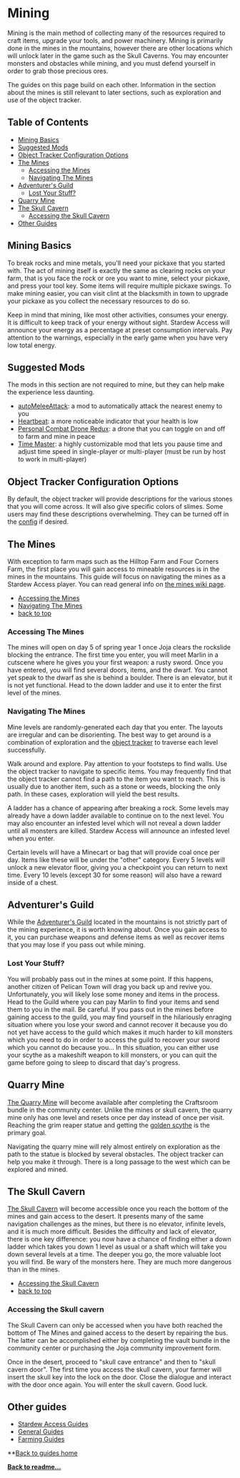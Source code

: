 # Mining

Mining is the main method of collecting many of the resources required to craft items, upgrade your tools, and power machinery. Mining is primarily done in the mines in the mountains, however there are other locations which will unlock later in the game such as the Skull Caverns. You may encounter monsters and obstacles while mining, and you must defend yourself in order to grab those precious ores.

The guides on this page build on each other. Information in the section about the mines is still relevant to later sections, such as exploration and use of the object tracker.

## Table of Contents
- [Mining Basics](#mining-basics)
- [Suggested Mods](#suggested-mods)
- [Object Tracker Configuration Options](#object-tracker-configuration-options)
- [The Mines](#the-mines)
    - [Accessing the Mines](#accessing-the-mines)
    - [Navigating The Mines](#navigating-the-mines)
- [Adventurer's Guild](#adventurers-guild)
    - [Lost Your Stuff?](#lost-your-stuff)
- [Quarry Mine](#quarry-mine)
- [The Skull Cavern](#the-skull-cavern)
    - [Accessing the Skull Cavern](#accessing-the-skull--cavern)
- [Other Guides](#other-guides)

## Mining Basics

To break rocks and mine metals, you'll need your pickaxe that you started with. The act of mining itself is exactly the same as clearing rocks on your farm, that is you face the rock or ore you want to mine, select your pickaxe, and press your tool key. Some items will require multiple pickaxe swings. To make mining easier, you can visit clint at the blacksmith in town to upgrade your pickaxe as you collect the necessary resources to do so.

Keep in mind that mining, like most other activities, consumes your energy. It is difficult to keep track of your energy without sight. Stardew Access will announce your energy as a percentage at preset consumption intervals. Pay attention to the warnings, especially in the early game when you have very low total energy.

## Suggested Mods

The mods in this section are not required to mine, but they can help make the experience less daunting.

- [autoMeleeAttack](https://www.nexusmods.com/stardewvalley/mods/20704): a mod to automatically attack the nearest enemy to you
- [Heartbeat](https://www.nexusmods.com/stardewvalley/mods/5941): a more noticeable indicator that your health is low
- [Personal Combat Drone Redux](https://www.nexusmods.com/stardewvalley/mods/18224): a drone that you can toggle on and off to farm and mine in peace
- [Time Master](https://www.nexusmods.com/stardewvalley/mods/20847): a highly customizable mod that lets you pause time and adjust time speed in single-player or multi-player (must be run by host to work in multi-player)

## Object Tracker Configuration Options

By default, the object tracker will provide descriptions for the various stones that you will come across. It will also give specific colors of slimes. Some users may find these descriptions overwhelming. They can be turned off in the [config](../config.md) if desired.

## The Mines

With exception to farm maps such as the Hilltop Farm and Four Corners Farm, the first place you will gain access to mineable resources is in the mines in the mountains. This guide will focus on navigating the mines as a Stardew Access player. You can read general info on [the mines wiki page](https://stardewvalleywiki.com/The_Mines).

- [Accessing the Mines](#accessing-the-mines)
- [Navigating The Mines](#navigating-the-mines)
- [back to top](#mining)

### Accessing The Mines

The mines will open on day 5 of spring year 1 once Joja clears the rockslide blocking the entrance. The first time you enter, you will meet Marlin in a cutscene where he gives you your first weapon: a rusty sword. Once you have entered, you will find several doors, items, and the dwarf. You cannot yet speak to the dwarf as she is behind a boulder. There is an elevator, but it is not yet functional. Head to the down ladder and use it to enter the first level of the mines.

### Navigating The Mines

Mine levels are randomly-generated each day that you enter. The layouts are irregular and can be disorienting. The best way to get around is a combination of exploration and the [object tracker](stardew-access-guides.md#object-tracker) to traverse each level successfully.

Walk around and explore. Pay attention to your footsteps to find walls. Use the object tracker to navigate to specific items. You may frequently find that the object tracker cannot find a path to the item you want to reach. This is usually due to another item, such as a stone or weeds, blocking the only path. In these cases, exploration will yield the best results.

A ladder has a chance of appearing after breaking a rock. Some levels may already have a down ladder available to continue on to the next level. You may also encounter an infested level which will not reveal a down ladder until all monsters are killed. Stardew Access will announce an infested level when you enter.

Certain levels will have a Minecart or bag that will provide coal once per day. Items like these will be under the "other" category. Every 5 levels will unlock a new elevator floor, giving you a checkpoint you can return to next time. Every 10 levels (except 30 for some reason) will also have a reward inside of a chest.


## Adventurer's Guild

While the [Adventurer's Guild](https://stardewvalleywiki.com/Adventurer%27s_Guild) located in the mountains is not strictly part of the mining experience, it is worth knowing about. Once you gain access to it, you can purchase weapons and defense items as well as recover items that you may lose if you pass out while mining.

### Lost Your Stuff?

You will probably pass out in the mines at some point. If this happens, another citizen of Pelican Town will drag you back up and revive you. Unfortunately, you will likely lose some money and items in the process. Head to the Guild where you can pay Marlin to find your items and send them to you in the mail.
Be careful. If you pass out in the mines before gaining access to the guild, you may find yourself in the hilariously enraging situation where you lose your sword and cannot recover it because you do not yet have access to the guild which makes it much harder to kill monsters which you need to do in order to access the guild to recover your sword which you cannot do because you... In this situation, you can either use your scythe as a makeshift weapon to kill monsters, or you can quit the game before going to sleep to discard that day's progress.

## Quarry Mine

[The Quarry Mine](https://stardewvalleywiki.com/Quarry_Mine) will become available after completing the Craftsroom bundle in the community center. Unlike the mines or skull cavern, the quarry mine only has one level and resets once per day instead of once per visit. Reaching the grim reaper statue and getting the [golden scythe](https://stardewvalleywiki.com/Golden_Scythe) is the primary goal.

Navigating the quarry mine will rely almost entirely on exploration as the path to the statue is blocked by several obstacles. The object tracker can help you make it through. There is a long passage to the west which can be explored and mined.

## The Skull Cavern

[The Skull Cavern](https://stardewvalleywiki.com/Skull_Cavern) will become accessible once you reach the bottom of the mines and gain access to the desert. It presents many of the same navigation challenges as the mines, but there is no elevator, infinite levels, and it is much more difficult. Besides the difficulty and lack of elevator, there is one key difference: you now have a chance of finding either a down ladder which takes you down 1 level as usual or a shaft which will take you down several levels at a time. The deeper you go, the more valuable loot you will find. Be wary of the monsters here. They are much more dangerous than in the mines.

- [Accessing the Skull Cavern](#accessing-the-skull--cavern)
- [back to top](#mining)

### Accessing the Skull  cavern

The Skull Cavern can only be accessed when you have both reached the bottom of The Mines and gained access to the desert by repairing the bus. The latter can be accomplished either by completing the vault bundle in the community center or purchasing the Joja community improvement form.

Once in the desert, proceed to "skull cave entrance" and then to "skull cavern door". The first time you access the skull cavern, your farmer will insert the skull key into the lock on the door. Close the dialogue and interact with the door once again. You will enter the skull cavern. Good luck.

<!--todo: volcano dungeon-->

## Other guides

- [Stardew Access Guides](stardew-access-guides.md)
- [General Guides](general-guides.md)
- [Farming Guides](farming-guides.md)

**[Back to guides home](guides-home.md)

**[Back to readme...](../README.md)**
